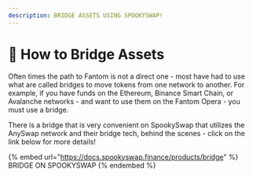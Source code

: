 ```yaml
---
description: BRIDGE ASSETS USING SPOOKYSWAP!
---
```


# 🌉 How to Bridge Assets

Often times the path to Fantom is not a direct one - most have had to use what are called bridges to move tokens from one network to another. For example, if you have funds on the Ethereum, Binance Smart Chain, or Avalanche networks - and want to use them on the Fantom Opera - you must use a bridge.&#x20;

There is a bridge that is very convenient on SpookySwap that utilizes the AnySwap network and their bridge tech, behind the scenes - click on the link below for more details!

{% embed url="https://docs.spookyswap.finance/products/bridge" %}
BRIDGE ON SPOOKYSWAP
{% endembed %}
